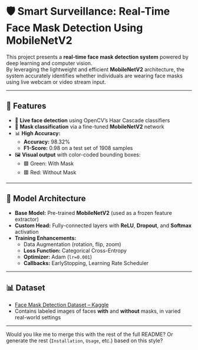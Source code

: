 # 🛡️ Smart Surveillance: Real-Time Face Mask Detection Using MobileNetV2

This project presents a **real-time face mask detection system** powered by deep learning and computer vision.  
By leveraging the lightweight and efficient **MobileNetV2** architecture, the system accurately identifies whether individuals are wearing face masks using live webcam or video stream input.

---

## 🚀 Features

- 🎥 **Live face detection** using OpenCV’s Haar Cascade classifiers  
- 🤖 **Mask classification** via a fine-tuned **MobileNetV2** network  
- 📊 **High Accuracy:**  
  - **Accuracy:** 98.32%  
  - **F1-Score:** 0.98 on a test set of 1908 samples  
- 🖼️ **Visual output** with color-coded bounding boxes:  
  - 🟩 Green: With Mask  
  - 🟥 Red: Without Mask  

---

## 🤖 Model Architecture

- **Base Model:** Pre-trained **MobileNetV2** (used as a frozen feature extractor)  
- **Custom Head:** Fully-connected layers with **ReLU**, **Dropout**, and **Softmax** activation  
- **Training Enhancements:**  
  - Data Augmentation (rotation, flip, zoom)  
  - **Loss Function:** Categorical Cross-Entropy  
  - **Optimizer:** Adam (`lr=0.001`)  
  - **Callbacks:** EarlyStopping, Learning Rate Scheduler  

---

## 📊 Dataset

- [Face Mask Detection Dataset – Kaggle](https://www.kaggle.com/datasets/shiekhburhan/face-mask-dataset?select=FMD_DATASET)  
- Contains labeled images of faces **with** and **without** masks, in varied real-world settings

---

Would you like me to merge this with the rest of the full README? Or generate the rest (`Installation`, `Usage`, etc.) based on this style?
